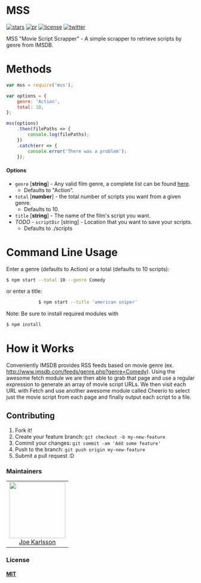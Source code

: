 # MSS

[![stars][stars]][stars-url]
[![pr][pr]][pr-url]
[![license][license]][license-url]
[![twitter][twitter]][twitter-url]

MSS "Movie Script Scrapper" - A simple scrapper to retrieve scripts by genre from IMSDB.

# Methods

```javascript
var mss = require('mss');

var options = {
	genre: 'Action',
	total: 10,
};

mss(options)
	.then(filePaths => {
		console.log(filePaths);
	})
	.catch(err => {
		console.error('There was a problem');
	});
```

#### Options

* `genre` [__string__] - Any valid film genre, a complete list can be found [here](https://github.com/JoeKarlsson/movie-script-scrapper/blob/master/src/helper/isValidGenre.js).
  * Defaults to "Action".
* `total` [__number__] - the total number of scripts you want from a given genre.
  * Defaults to 10.
* `title` [__string__] - The name of the film's script you want.
* _TODO_ - `scriptDir` [string] - Location that you want to save your scripts.
  * Defaults to ./scripts

# Command Line Usage

Enter a genre (defaults to Action) or a total (defaults to 10 scripts):

```bash
$ npm start --total 10 --genre Comedy
```

or enter a title:

```bash
    		$ npm start --title 'american sniper'
```

Note: Be sure to install required modules with

```bash
$ npm install
```

# How it Works

Conveniently IMSDB provides RSS feeds based on movie genre (ex. <http://www.imsdb.com/feeds/genre.php?genre=Comedy>). Using the awesome fetch module we are then able to grab that page and use a regular expression to generate an array of movie script URLs. We then visit each URL with Fetch and use another awesome module called Cheerio to select just the movie script from each page and finally output each script to a file.

## Contributing

1. Fork it!
1. Create your feature branch: `git checkout -b my-new-feature`
1. Commit your changes: `git commit -am 'Add some feature'`
1. Push to the branch: `git push origin my-new-feature`
1. Submit a pull request :D

### Maintainers

<table>
  <tbody>
    <tr>
      <td align="center">
        <img width="150 height="150"
        src="https://avatars.githubusercontent.com/JoeKarlsson?v=3">
        <br />
        <a href="https://github.com/JoeKarlsson">Joe Karlsson</a>
      </td>
    <tr>
  <tbody>
</table>

### License

#### [MIT](./LICENSE)

[pr]: https://img.shields.io/badge/PRs-welcome-brightgreen.svg
[pr-url]: CONTRIBUTING.md
[stars]: https://img.shields.io/github/stars/JoeKarlsson/movie-script-scrapper.svg?style=flat-square
[stars-url]: https://github.com/JoeKarlsson/movie-script-scrapper/stargazers
[license]: https://img.shields.io/github/license/JoeKarlsson/movie-script-scrapper.svg
[license-url]: https://github.com/JoeKarlsson/movie-script-scrapper/blob/master/LICENSE
[twitter]: https://img.shields.io/twitter/url/https/github.com/JoeKarlsson/movie-script-scrapper.svg?style=social&style=flat-square
[twitter-url]: https://twitter.com/intent/tweet?text=Movie%20Site%20Scrapper:&url=https%3A%2F%2Fgithub.com%2FJoeKarlsson%2Fmovie-script-scrapper
